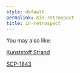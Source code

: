```yaml
---
style: default
permalink: Xin-retrospect
title: in-retrospect
---
```

You may also like:

[Kunststoff Strand](http://scp-wiki.net/kunststoff-strand)

[SCP-1843](http://scp-wiki.net/scp-1843)
